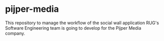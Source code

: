 # pijper-media
This repository to manage the workflow of the social wall application RUG's Software Engineering team is going to develop for the Pijper Media company.

